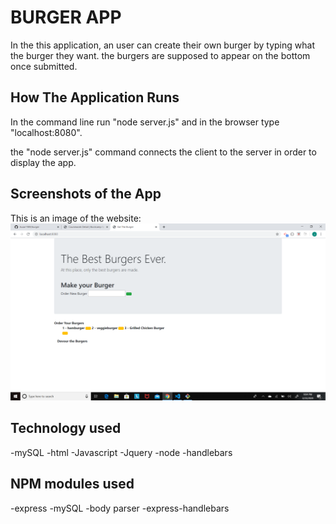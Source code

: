# BURGER APP
In the this application, an user can create their own burger by typing what the burger they want.
the burgers are supposed to appear on the bottom once submitted.

## How The Application Runs
In the command line run "node server.js" and in the browser type "localhost:8080".

the "node server.js" command connects the client to the server in order to display the app.

## Screenshots of the App
This is an image of the website:
![burber](public/assets/img/burger1.png)

## Technology used
-mySQL
-html
-Javascript
-Jquery
-node
-handlebars

## NPM modules used
-express
-mySQL
-body parser
-express-handlebars